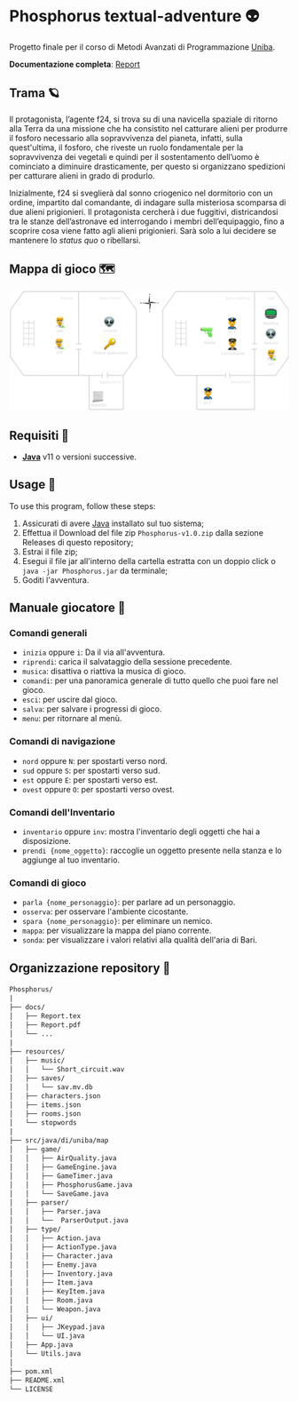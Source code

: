 # Phosphorus textual-adventure 👽

Progetto finale per il corso di Metodi Avanzati di Programmazione [Uniba](https://www.uniba.it/it/ricerca/dipartimenti/informatica).

**Documentazione completa**: [Report](docs/Report.pdf)

## Trama 🪐

Il protagonista, l’agente f24, si trova su di una navicella spaziale di ritorno alla Terra da una missione che ha consistito nel catturare alieni per produrre il fosforo necessario alla sopravvivenza del pianeta, infatti, sulla quest'ultima, il fosforo, che riveste un ruolo fondamentale per la sopravvivenza dei vegetali e quindi per il sostentamento dell’uomo  è cominciato a diminuire drasticamente, per questo si organizzano spedizioni per catturare alieni in grado di produrlo.

Inizialmente, f24 si sveglierà dal sonno criogenico nel dormitorio con un ordine, impartito dal comandante, di indagare sulla misteriosa scomparsa di due alieni prigionieri. Il protagonista cercherà i due fuggitivi, districandosi tra le stanze dell’astronave ed interrogando i membri dell’equipaggio, fino a scoprire cosa viene fatto agli alieni prigionieri. Sarà solo a lui decidere se mantenere lo _status quo_ o ribellarsi.

## Mappa di gioco 🗺️

![](docs/img/map_sv.png)

## Requisiti 📜
- [**Java**](https://www.java.com) v11 o versioni successive.

## Usage 💪

To use this program, follow these steps:

1. Assicurati di avere [Java](https://www.java.com) installato sul tuo sistema;
2. Effettua il Download del file zip `Phosphorus-v1.0.zip` dalla sezione Releases di questo repository;
3. Estrai il file zip; 
4. Esegui il file jar all'interno della cartella estratta con un doppio click o ```java -jar Phosphorus.jar``` da terminale;
5. Goditi l'avventura.

## Manuale giocatore 🔮

### Comandi generali

- `inizia` oppure `i`: Da il via all'avventura.
- `riprendi`: carica il salvataggio della sessione precedente.
- `musica`: disattiva o riattiva la musica di gioco.
- `comandi`: per una panoramica generale di tutto quello che puoi fare nel gioco.
- `esci`: per uscire dal gioco.
- `salva`: per salvare i progressi di gioco.
- `menu`: per ritornare al menù.

### Comandi di navigazione

- `nord` oppure `N`: per spostarti verso nord.
- `sud` oppure `S`: per spostarti verso sud.
- `est` oppure `E`: per spostarti verso est.
- `ovest` oppure `O`: per spostarti verso ovest.

### Comandi dell'Inventario
- `inventario` oppure `inv`: mostra l'inventario degli oggetti che hai a disposizione.
- `prendi {nome_oggetto}`: raccoglie un oggetto presente nella stanza e lo aggiunge al tuo inventario.

### Comandi di gioco

- `parla {nome_personaggio}`: per parlare ad un personaggio.
- `osserva`: per osservare l'ambiente cicostante.
- `spara {nome_personaggio}`: per eliminare un nemico.
- `mappa`: per visualizzare la mappa del piano corrente.
- `sonda`: per visualizzare i valori relativi alla qualità dell'aria di Bari.




## Organizzazione repository 📐

```
Phosphorus/
|
├── docs/
│   ├── Report.tex
│   ├── Report.pdf
│   └── ...
|
├── resources/
│   ├── music/
│   │   └── Short_circuit.wav
│   ├── saves/
│   │   └── sav.mv.db
│   ├── characters.json
│   ├── items.json
│   ├── rooms.json
│   └── stopwords
|
├── src/java/di/uniba/map
│   ├── game/
│   │   ├── AirQuality.java
│   │   ├── GameEngine.java
│   │   ├── GameTimer.java
│   │   ├── PhosphorusGame.java
│   │   └── SaveGame.java
│   ├── parser/
│   │   ├── Parser.java
│   │   └──  ParserOutput.java
│   ├── type/
│   │   ├── Action.java
│   │   ├── ActionType.java
│   │   ├── Character.java
│   │   ├── Enemy.java
│   │   ├── Inventory.java
│   │   ├── Item.java
│   │   ├── KeyItem.java
│   │   ├── Room.java
│   │   └── Weapon.java
│   ├── ui/
│   │   ├── JKeypad.java
│   │   └── UI.java
│   ├── App.java
│   └── Utils.java
│
├── pom.xml
├── README.xml
└── LICENSE
```